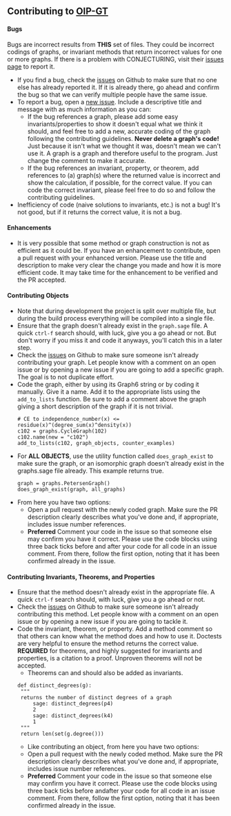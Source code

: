 ## Contributing to [OIP-GT](https://github.com/math1um/objects-invariants-properties)

#### Bugs
Bugs are incorrect results from **THIS** set of files. They could be incorrect codings of graphs, or invariant methods that return incorrect values for one or more graphs. If there is a problem with CONJECTURING, visit their [issues page](https://github.com/nvcleemp/conjecturing/issues) to report it.
* If you find a bug, check the [issues](https://github.com/math1um/objects-invariants-properties/issues) on Github to make sure that no one else has already reported it. If it is already there, go ahead and confirm the bug so that we can verify multiple people have the same issue.
* To report a bug, open a [new issue](https://github.com/math1um/objects-invariants-properties/issues/new). Include a descriptive title and message with as much information as you can:
     * If the bug references a graph, please add some easy invariants/properties to show it doesn't equal what we think it should, and feel free to add a new, accurate coding of the graph following the contributing guidelines. **Never delete a graph's code!** Just because it isn't what we thought it was, doesn't mean we can't use it. A graph is a graph and therefore useful to the program. Just change the comment to make it accurate.
     * If the bug references an invariant, property, or theorem, add references to (a) graph(s) where the returned value is incorrect and show the calculation, if possible, for the correct value. If you can code the correct invariant, please feel free to do so and follow the contributing guidelines.
* Inefficiency of code (naive solutions to invariants, etc.) is not a bug! It's not good, but if it returns the correct value, it is not a bug.

#### Enhancements

* It is very possible that some method or graph construction is not as efficient as it could be. If you have an enhancement to contribute, open a pull request with your enhanced version. Please use the title and description to make very clear the change you made and how it is more efficient code. It may take time for the enhancement to be verified and the PR accepted.

#### Contributing Objects
* Note that during development the project is split over multiple file, but during the build process everything will be compiled into a single file.
* Ensure that the graph doesn't already exist in the `graph.sage` file. A quick `ctrl-f` search should, with luck, give you a go ahead or not. But don't worry if you miss it and code it anyways, you'll catch this in a later step. 
* Check the [issues](https://github.com/math1um/objects-invariants-properties/issues) on Github to make sure someone isn't already contributing your graph. Let people know with a comment on an open issue or by opening a new issue if you are going to add a specific graph. The goal is to not duplicate effort.
* Code the graph, either by using its Graph6 string or by coding it manually. Give it a name. Add it to the appropriate lists using the `add_to_lists` function. Be sure to add a comment above the graph giving a short description of the graph if it is not trivial.
   ```sage
   # CE to independence_number(x) <= residue(x)^(degree_sum(x)^density(x))
   c102 = graphs.CycleGraph(102)
   c102.name(new = "c102")
   add_to_lists(c102, graph_objects, counter_examples)
   ```
* For **ALL OBJECTS**, use the utility function called `does_graph_exist` to make sure the graph, or an isomorphic graph doesn't already exist in the graphs.sage file already. This example returns true.
   ```sage
   graph = graphs.PetersenGraph()
   does_graph_exist(graph, all_graphs)
   ```
* From here you have two options:
   * Open a pull request with the newly coded graph. Make sure the PR description clearly describes what you've done and, if appropriate, includes issue number references.
   * **Preferred** Comment your code in the issue so that someone else may confirm you have it correct. Please use the code blocks using three back ticks before and after your code for all code in an issue comment. From there, follow the first option, noting that it has been confirmed already in the issue.

#### Contributing Invariants, Theorems, and Properties

* Ensure that the method doesn't already exist in the appropriate file. A quick `ctrl-f` search should, with luck, give you a go ahead or not.
* Check the [issues](https://github.com/math1um/objects-invariants-properties/issues) on Github to make sure someone isn't already contributing this method. Let people know with a comment on an open issue or by opening a new issue if you are going to tackle it.
* Code the invariant, theorem, or property. Add a method comment so that others can know what the method does and how to use it. Doctests are very helpful to ensure the method returns the correct value. **REQUIRED** for theorems, and highly suggested for invariants and properties, is a citation to a proof. Unproven theorems will not be accepted.
   * Theorems can and should also be added as invariants.
   ```sage
   def distinct_degrees(g):
    """
    returns the number of distinct degrees of a graph
        sage: distinct_degrees(p4)
        2
        sage: distinct_degrees(k4)
        1
    """
    return len(set(g.degree()))
   ```
   * Like contributing an object, from here you have two options:
   * Open a pull request with the newly coded method. Make sure the PR description clearly describes what you've done and, if appropriate, includes issue number references.
   * **Preferred** Comment your code in the issue so that someone else may confirm you have it correct. Please use the code blocks using three back ticks before andafter your code for all code in an issue comment. From there, follow the first option, noting that it has been confirmed already in the issue.
